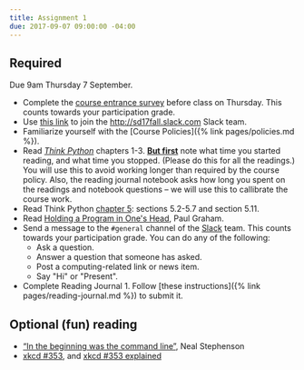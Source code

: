```yaml
---
title: Assignment 1
due: 2017-09-07 09:00:00 -04:00
---
```


## Required

Due 9am Thursday 7 September.

* Complete the [course entrance survey](https://goo.gl/forms/JHSocQE14iEVBnHc2) before class on Thursday. This counts towards your participation grade.
* Use [this link](https://join.slack.com/t/sd17fall/shared_invite/MjMzOTgyNjM5OTA5LTE1MDQxMDA3NDktYTQzMzg5OGUyZg) to join the <http://sd17fall.slack.com> Slack team.
* Familiarize yourself with the [Course Policies]({% link pages/policies.md %}).
* Read [_Think Python_](http://greenteapress.com/wp/think-python-2e/) chapters 1-3. [**But first**](https://www.youtube.com/watch?v=UcaWQZlPXgQ) note what time you started reading, and what time you stopped. (Please do this for all the readings.) You will use this to avoid working longer than required by the course policy. Also, the reading journal notebook asks how long you spent on the readings and notebook questions – we will use this to callibrate the course work.
* Read Think Python [chapter 5](http://greenteapress.com/thinkpython2/html/thinkpython2006.html): sections 5.2-5.7 and section 5.11.
* Read [Holding a Program in One's Head](http://paulgraham.com/head.html), Paul Graham.
* Send a message to the `#general` channel of the [Slack](http://sd17fall.slack.com) team. This counts towards your participation grade. You can do any of the following:
  * Ask a question.
  * Answer a question that someone has asked.
  * Post a computing-related link or news item.
  * Say "Hi" or "Present".
* Complete Reading Journal 1. Follow [these instructions]({% link pages/reading-journal.md %}) to submit it.

## Optional (fun) reading

* [“In the beginning was the command line”](http://www.mit.edu/~yandros/doc/command.txt), Neal Stephenson
* [xkcd #353](https://xkcd.com/353/), and [xkcd #353 explained](https://www.explainxkcd.com/wiki/index.php/353:_Python)
